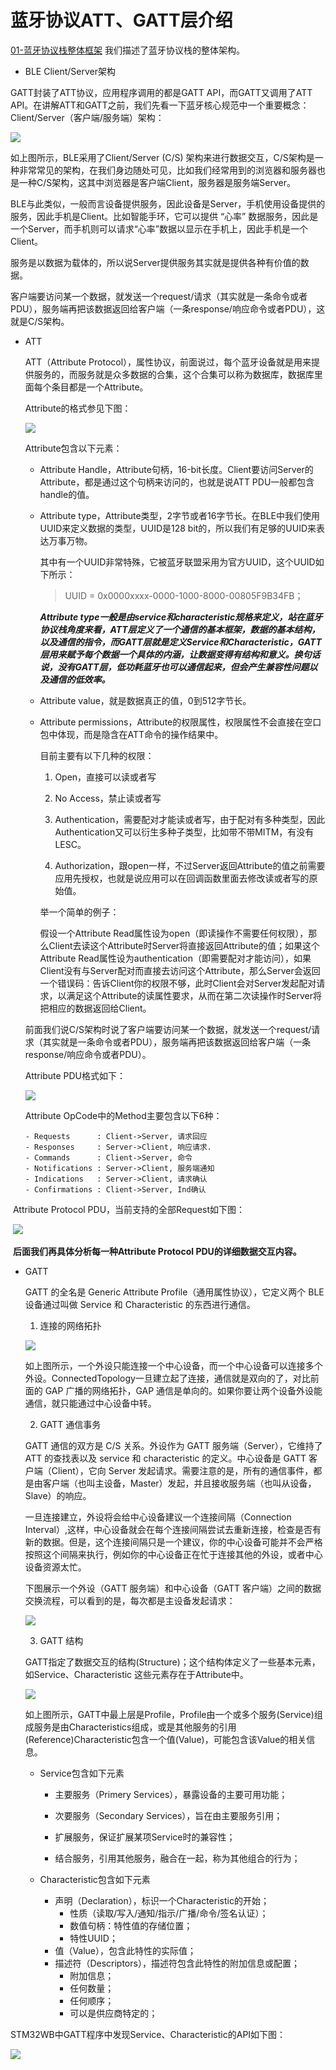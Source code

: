 # 蓝牙协议ATT、GATT层介绍

[01-蓝牙协议栈整体框架](./01-蓝牙协议栈整体框架.md) 我们描述了蓝牙协议栈的整体架构。

* BLE Client/Server架构

GATT封装了ATT协议，应用程序调用的都是GATT API，而GATT又调用了ATT API。在讲解ATT和GATT之前，我们先看一下蓝牙核心规范中一个重要概念：Client/Server（客户端/服务端）架构：

![](.\md-picture\03_01.png)

如上图所示，BLE采用了Client/Server (C/S) 架构来进行数据交互，C/S架构是一种非常常见的架构，在我们身边随处可见，比如我们经常用到的浏览器和服务器也是一种C/S架构，这其中浏览器是客户端Client，服务器是服务端Server。

BLE与此类似，一般而言设备提供服务，因此设备是Server，手机使用设备提供的服务，因此手机是Client。比如智能手环，它可以提供 “心率” 数据服务，因此是一个Server，而手机则可以请求“心率”数据以显示在手机上，因此手机是一个Client。

服务是以数据为载体的，所以说Server提供服务其实就是提供各种有价值的数据。

客户端要访问某一个数据，就发送一个request/请求（其实就是一条命令或者PDU），服务端再把该数据返回给客户端（一条response/响应命令或者PDU），这就是C/S架构。 

* ATT

  ATT（Attribute Protocol），属性协议，前面说过，每个蓝牙设备就是用来提供服务的，而服务就是众多数据的合集，这个合集可以称为数据库，数据库里面每个条目都是一个Attribute。

  Attribute的格式参见下图：

  ![](.\md-picture\03_02.png)

  Attribute包含以下元素：

  * Attribute Handle，Attribute句柄，16-bit长度。Client要访问Server的Attribute，都是通过这个句柄来访问的，也就是说ATT PDU一般都包含handle的值。

  * Attribute type，Attribute类型，2字节或者16字节长。在BLE中我们使用UUID来定义数据的类型，UUID是128 bit的，所以我们有足够的UUID来表达万事万物。

    其中有一个UUID非常特殊，它被蓝牙联盟采用为官方UUID，这个UUID如下所示：

    > UUID = 0x0000xxxx-0000-1000-8000-00805F9B34FB；

    

    ***Attribute type一般是由service和characteristic规格来定义，站在蓝牙协议栈角度来看，ATT层定义了一个通信的基本框架，数据的基本结构，以及通信的指令，而GATT层就是定义Service和Characteristic，GATT层用来赋予每个数据一个具体的内涵，让数据变得有结构和意义。换句话说，没有GATT层，低功耗蓝牙也可以通信起来，但会产生兼容性问题以及通信的低效率。***

    

  * Attribute value，就是数据真正的值，0到512字节长。

  * Attribute permissions，Attribute的权限属性，权限属性不会直接在空口包中体现，而是隐含在ATT命令的操作结果中。

    目前主要有以下几种的权限：

    1) Open，直接可以读或者写

    2) No Access，禁止读或者写

    3) Authentication，需要配对才能读或者写，由于配对有多种类型，因此Authentication又可以衍生多种子类型，比如带不带MITM，有没有LESC。

    4) Authorization，跟open一样，不过Server返回Attribute的值之前需要应用先授权，也就是说应用可以在回调函数里面去修改读或者写的原始值。

    举一个简单的例子：

    假设一个Attribute Read属性设为open（即读操作不需要任何权限），那么Client去读这个Attribute时Server将直接返回Attribute的值；如果这个Attribute Read属性设为authentication（即需要配对才能访问），如果Client没有与Server配对而直接去访问这个Attribute，那么Server会返回一个错误码：告诉Client你的权限不够，此时Client会对Server发起配对请求，以满足这个Attribute的读属性要求，从而在第二次读操作时Server将把相应的数据返回给Client。

    

  前面我们说C/S架构时说了客户端要访问某一个数据，就发送一个request/请求（其实就是一条命令或者PDU），服务端再把该数据返回给客户端（一条response/响应命令或者PDU）。

  Attribute PDU格式如下：

  ![](.\md-picture\03_03.png) 

  Attribute OpCode中的Method主要包含以下6种：

  ```
  - Requests      : Client->Server, 请求回应 
  - Responses     : Server->Client, 响应请求. 
  - Commands      : Client->Server, 命令 
  - Notifications : Server->Client, 服务端通知 
  - Indications   : Server->Client, 请求确认 
  - Confirmations : Client->Server, Ind确认
  ```

​	Attribute Protocol PDU，当前支持的全部Request如下图：

​	![](.\md-picture\03_04.png)

​	**后面我们再具体分析每一种Attribute Protocol PDU的详细数据交互内容。**

- GATT

  GATT 的全名是 Generic Attribute Profile（通用属性协议），它定义两个 BLE 设备通过叫做 Service 和 Characteristic 的东西进行通信。

  1) 连接的网络拓扑

  ![](.\md-picture\03_05.png)

  如上图所示，一个外设只能连接一个中心设备，而一个中心设备可以连接多个外设。ConnectedTopology一旦建立起了连接，通信就是双向的了，对比前面的 GAP 广播的网络拓扑，GAP 通信是单向的。如果你要让两个设备外设能通信，就只能通过中心设备中转。

  

  2) GATT 通信事务 

  GATT 通信的双方是 C/S 关系。外设作为 GATT 服务端（Server），它维持了 ATT 的查找表以及 service 和 characteristic 的定义。中心设备是 GATT 客户端（Client），它向 Server 发起请求。需要注意的是，所有的通信事件，都是由客户端（也叫主设备，Master）发起，并且接收服务端（也叫从设备，Slave）的响应。

  一旦连接建立，外设将会给中心设备建议一个连接间隔（Connection Interval）,这样，中心设备就会在每个连接间隔尝试去重新连接，检查是否有新的数据。但是，这个连接间隔只是一个建议，你的中心设备可能并不会严格按照这个间隔来执行，例如你的中心设备正在忙于连接其他的外设，或者中心设备资源太忙。

  

  下图展示一个外设（GATT 服务端）和中心设备（GATT 客户端）之间的数据交换流程，可以看到的是，每次都是主设备发起请求：

  ![](.\md-picture\03_06.png)

  

  3) GATT 结构

  GATT指定了数据交互的结构(Structure)；这个结构体定义了一些基本元素，如Service、Characteristic
  这些元素存在于Attribute中。

  ![](.\md-picture\03_07.png)

  如上图所示，GATT中最上层是Profile，Profile由一个或多个服务(Service)组成服务是由Characteristics组成，或是其他服务的引用(Reference)Characteristic包含一个值(Value)，可能包含该Value的相关信息。

  * Service包含如下元素

    * 主要服务（Primery Services），暴露设备的主要可用功能；

    * 次要服务（Secondary Services），旨在由主要服务引用；

    * 扩展服务，保证扩展某项Service时的兼容性；

    * 结合服务，引用其他服务，融合在一起，称为其他组合的行为；

      

  * Characteristic包含如下元素

    * 声明（Declaration），标识一个Characteristic的开始；
      * 性质（读取/写入/通知/指示/广播/命令/签名认证）；
      * 数值句柄：特性值的存储位置；
      * 特性UUID；
    * 值（Value），包含此特性的实际值；
    * 描述符（Descriptors），描述符包含此特性的附加信息或配置；
      * 附加信息；
      * 任何数量；
      * 任何顺序；
      * 可以是供应商特定的；

STM32WB中GATT程序中发现Service、Characteristic的API如下图：

![](.\md-picture\03_08.png)

